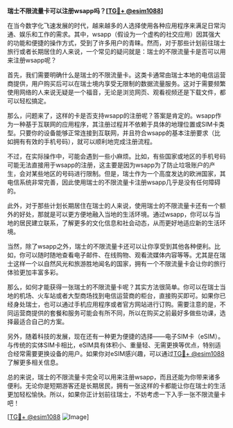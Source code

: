 **瑞士不限流量卡可以注册wsapp吗？[[TG💪+ @esim1088](https://t.me/s/esim1088)]**

在当今数字化飞速发展的时代，越来越多的人选择使用各种应用程序来满足日常沟通、娱乐和工作的需求。其中，wsapp（假设为一个虚构的社交应用）因其强大的功能和便捷的操作方式，受到了许多用户的青睐。然而，对于那些计划前往瑞士旅行或者长期居住的人来说，一个常见的疑问就是：瑞士的不限流量卡是否可以用来注册wsapp呢？

首先，我们需要明确什么是瑞士的不限流量卡。这类卡通常由瑞士本地的电信运营商提供，用户购买后可以在瑞士境内享受无限制的数据流量服务。这对于需要频繁使用网络的人来说无疑是一个福音，无论是浏览网页、观看视频还是下载文件，都可以轻松搞定。

那么，问题来了，这样的卡是否支持wsapp的注册呢？答案是肯定的。wsapp作为一种基于互联网的应用程序，其注册过程并不依赖于具体的地理位置或SIM卡类型。只要你的设备能够正常连接到互联网，并且符合wsapp的基本注册要求（比如拥有有效的手机号码），就可以顺利地完成注册流程。

不过，在实际操作中，可能会遇到一些小麻烦。比如，有些国家或地区的手机号码可能无法直接用于wsapp的注册，这主要是因为wsapp为了防止垃圾账户的产生，会对某些地区的号码进行限制。但是，瑞士作为一个高度发达的欧洲国家，其电信系统非常完善，因此使用瑞士的不限流量卡注册wsapp几乎是没有任何障碍的。

此外，对于那些计划长期居住在瑞士的人来说，使用瑞士的不限流量卡还有一个额外的好处，那就是可以更方便地融入当地的生活环境。通过wsapp，你可以与当地的居民建立联系，了解更多的文化信息和社会动态，从而更好地适应新的生活环境。

当然，除了wsapp之外，瑞士的不限流量卡还可以让你享受到其他各种便利。比如，你可以随时随地查看电子邮件、在线购物、观看流媒体内容等等。尤其是在瑞士这样一个以自然风光和旅游胜地闻名的国家，拥有一个不限流量卡会让你的旅行体验更加丰富多彩。

那么，如何才能获得一张瑞士的不限流量卡呢？其实方法很简单。你可以在瑞士当地的机场、火车站或者大型商场找到电信运营商的柜台，直接购买即可。如果你已经身处瑞士，也可以通过手机应用程序或者官方网站进行订购。需要注意的是，不同运营商提供的套餐和服务可能会有所不同，所以在购买之前最好多做些功课，选择最适合自己的方案。

另外，随着科技的发展，现在还有一种更为便捷的选择——电子SIM卡（eSIM）。与传统的实体SIM卡相比，eSIM具有体积小、重量轻、无需更换等优点，特别适合经常需要更换设备的用户。如果你对eSIM感兴趣，可以通过[TG💪+ @esim1088](https://t.me/s/esim1088)了解更多相关信息。

总的来说，瑞士的不限流量卡完全可以用来注册wsapp，而且还能为你带来诸多便利。无论你是短期游客还是长期居民，拥有一张这样的卡都能让你在瑞士的生活更加轻松愉快。所以，如果你正计划前往瑞士，不妨考虑一下入手一张不限流量卡吧！

[[TG💪+ @esim1088](https://t.me/s/esim1088) ![Image](https://i.postimg.cc/4NQfJmqS/Snipaste-2025-05-13-00-14-12.png)]